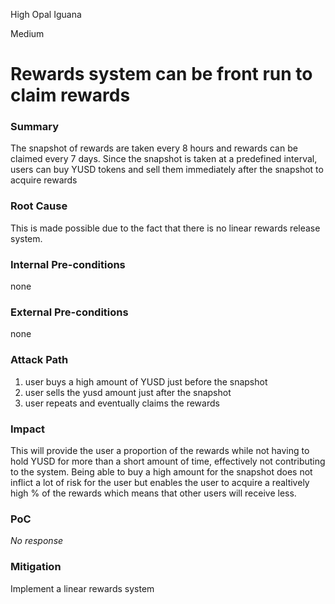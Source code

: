 High Opal Iguana

Medium

# Rewards system can be front run to claim rewards

### Summary

The snapshot of rewards are taken every 8 hours and rewards can be claimed every 7 days.
Since the snapshot is taken at a predefined interval, users can buy YUSD tokens and sell them immediately after the snapshot to acquire rewards

### Root Cause

This is made possible due to the fact that there is no linear rewards release system.

### Internal Pre-conditions

none

### External Pre-conditions

none

### Attack Path

1. user buys a high amount of YUSD just before the snapshot
2. user sells the yusd amount just after the snapshot
3. user repeats and eventually claims the rewards

### Impact

This will provide the user a proportion of the rewards while not having to hold YUSD for more than a short amount of time, effectively not contributing to the system. 
Being able to buy a high amount for the snapshot does not inflict a lot of risk for the user but enables the user to acquire a realtively high % of the rewards which means that other users will receive less.

### PoC

_No response_

### Mitigation

Implement a linear rewards system